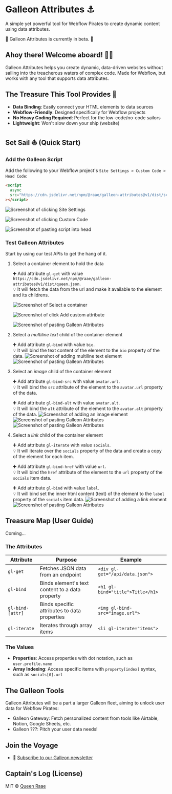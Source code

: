 
# Galleon Attributes ⚓

A simple yet powerful tool for Webflow Pirates to create dynamic content using data attributes.

🚧 Galleon Attributes is currently in beta. 🚧

## Ahoy there! Welcome aboard! 🏴‍☠️

Galleon Attributes helps you create dynamic, data-driven websites without sailing into the treacherous waters of complex code. Made for Webflow, but works with any tool that supports data attributes.

## The Treasure This Tool Provides 💎

- **Data Binding**: Easily connect your HTML elements to data sources
- **Webflow-Friendly**: Designed specifically for Webflow projects
- **No Heavy Coding Required**: Perfect for the low-code/no-code sailors
- **Lightweight**: Won't slow down your ship (website)

## Set Sail ⛵ (Quick Start)

### Add the Galleon Script

Add the following to your Webflow project's `Site Settings > Custom Code > Head Code`:

```html
<script
  async
  src="https://cdn.jsdelivr.net/npm/@raae/galleon-attributes@v1/dist/script.js"
></script>
```
![Screenshot of clicking Site Settings](assets/webflow-Galleon-Attributes-click-1-8.png)

![Screenshot of clicking Custom Code](assets/webflow-Galleon-Attributes-click-9.png)

![Screenshot of pasting script into head](assets/webflow-Galleon-Attributes-click-10.png)

### Test Galleon Attributes

Start by using our test APIs to get the hang of it.

1. Select a container element to hold the data

   ➕ Add attribute `gl-get` with value `https://cdn.jsdelivr.net/npm/@raae/galleon-attributes@v1/dist/queen.json`.\
   💡 It will fetch the data from the url and make it available to the element and its childrens.
   
   ![Screenshot of Select a container](assets/webflow-Galleon-Attributes-click-11.png)
   
   ![Screenshot of click Add custom attribute](assets/webflow-Galleon-Attributes-click-12.png)

   ![Screenshot of pasting Galleon Attributes](assets/gl-get-1.png)

2. Select a _multiline text_ child of the container element

   ➕ Add attribute `gl-bind` with value `bio`.\
   💡 It will bind the text content of the element to the `bio` property of the data.
   ![Screenshot of adding multiline text element](assets/webflow-Gl-Attributes-click-14.png)
   ![Screenshot of pasting Galleon Attributes](assets/webflow-Gl-Attributes-15.png)

3. Select an _image_ child of the container element

   ➕ Add attribute `gl-bind-src` with value `avatar.url`.\
   💡 It will bind the `src` attribute of the element to the `avatar.url` property of the data.

   ➕ Add attribute `gl-bind-alt` with value `avatar.alt`.\
   💡 It will bind the `alt` attribute of the element to the `avatar.alt` property of the data.
   ![Screenshot of adding an image element](assets/webflow-Gl-Attributes-16.png)
   ![Screenshot of pasting Galleon Attributes](assets/webflow-Gl-Attributes-17.png)
   ![Screenshot of pasting Galleon Attributes](assets/webflow-Gl-Attributes-18.png)

4. Select a _link_ child of the container element

   ➕ Add attribute `gl-iterate` with value `socials`.\
   💡 It will iterate over the `socials` property of the data and create a copy of the element for each item.

   ➕ Add attribute `gl-bind-href` with value `url`.\
   💡 It will bind the `href` attribute of the element to the `url` property of the `socials` item data.

   ➕ Add attribute `gl-bind` with value `label`.\
   💡 It will bind set the inner html content (text) of the element to the `label` property of the `socials` item data.
   ![Screenshot of adding a link element](assets/webflow-Gl-Attributes-20.png)
   ![Screenshot of pasting Galleon Attributes](assets/webflow-Gl-Attributes-19.png)
   
## Treasure Map (User Guide)

Coming...

### The Attributes

| Attribute        | Purpose                                         | Example                          |
| ---------------- | ----------------------------------------------- | -------------------------------- |
| `gl-get`         | Fetches JSON data from an endpoint              | `<div gl-get="/api/data.json">`  |
| `gl-bind`        | Binds element's text content to a data property | `<h1 gl-bind="title">Title</h1>` |
| `gl-bind-[attr]` | Binds specific attributes to data properties    | `<img gl-bind-src="image.url">`  |
| `gl-iterate`     | Iterates through array items                    | `<li gl-iterate="items">`        |

### The Values

- **Properties**: Access properties with dot notation, such as `user.profile.name`
- **Array Indexing**: Access specific items with `property[index]` syntax, such as `socials[0].url`

## The Galleon Tools

Galleon Attributes will be a part a larger Galleon fleet, aiming to unlock user data for Webflow Pirates:

- Galleon Gateway: Fetch personalized content from tools like Airtable, Notion, Google Sheets, etc.
- Galleon ???: Pitch your user data needs!

## Join the Voyage

- 📰 [Subscribe to our Galleon newsletter](https://galleon.tools)

## Captain's Log (License)

MIT © [Queen Raae](https://github.com/queen-raae)


